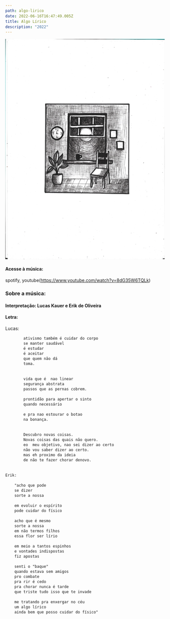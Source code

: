 ```yaml
---
path: algo-lirico
date: 2022-06-16T16:47:49.005Z
title: Algo Lírico
description: "2022"
---
```

![Capa single](../assets/capamusica.jpg "Capa")

#### Acesse à música:
spotify, youtube(https://www.youtube.com/watch?v=8dG35W6TQLk)

### Sobre a música:
#### Interpretação: Lucas Kauer e Erik de Oliveira
#### Letra: 

Lucas:

            ativismo também é cuidar do corpo  
            se manter saudável  
            é estudar  
            é aceitar  
            que quem não dá  
            toma.  


            vida que é  nao linear  
            segurança abstrata  
            passos que as pernas cobrem.  

            prontidão para apertar o sinto  
            quando necessário  

            e pra nao estourar o botao  
            na bonança.


            Descubro novas coisas.  
            Novas coisas das quais não quero.    
            eo  meu objetivo, nao sei dizer ao certo
            não vou saber dizer ao certo.  
            mas eh proximo da ideia
            de não te fazer chorar denovo.  
            

    Erik:
 
        "acho que pode 
        se dizer
        sorte a nossa

        em evoluir o espírito
        pode cuidar do físico

        acho que é mesmo
        sorte a nossa
        em não termos filhos
        essa flor ser lírio 
        
        em meio a tantos espinhos
        e vontades indispostas
        fiz apostas

        senti o "baque"
        quando estava sem amigos
        pro combate 
        pra rir é cedo 
        pra chorar nunca é tarde
        que triste tudo isso que te invade

        me tratando pra enxergar no céu 
        um algo lírico
        ainda bem que posso cuidar do físico"